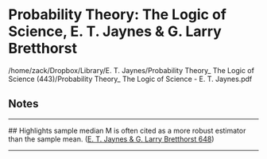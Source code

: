 # Probability Theory: The Logic of Science, E. T. Jaynes & G. Larry Bretthorst
/home/zack/Dropbox/Library/E. T. Jaynes/Probability Theory_ The Logic of Science (443)/Probability Theory_ The Logic of Science - E. T. Jaynes.pdf
## Notes
<hr>
## Highlights
sample median M is often cited as a more robust estimator than the sample mean. (<a href="file:////home/zack/Dropbox/Library/E. T. Jaynes/Probability Theory_ The Logic of Science (443)/Probability Theory_ The Logic of Science - E. T. Jaynes.pdf#page=648" target="_blank">E. T. Jaynes & G. Larry Bretthorst 648</a>)</p><hr>
